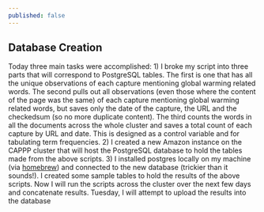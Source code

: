 ```yaml
---
published: false
---
```


## Database Creation

Today three main tasks were accomplished: 
    1) I broke my script into three parts that will correspond to PostgreSQL tables. The first is one that has all the unique observations of each capture mentioning global warming related words. The second pulls out all observations (even those where the content of the page was the same) of each capture mentioning global warming related words, but saves only the date of the capture, the URL and the checkedsum (so no more duplicate content). The third counts the words in all the documents across the whole cluster and saves a total count of each capture by URL and date. This is designed as a control variable and for tabulating term frequencies. 
    2) I created a new Amazon instance on the CAPPP cluster that will host the PostgreSQL database to hold the tables made from the above scripts.
    3) I installed postgres locally on my machine (via [homebrew](http://brew.sh/)) and connected to the new database (trickier than it sounds!). I created some sample tables to hold the results of the above scripts. 
Now I will run the scripts across the cluster over the next few days and concatenate results. Tuesday, I will attempt to upload the results into the database

